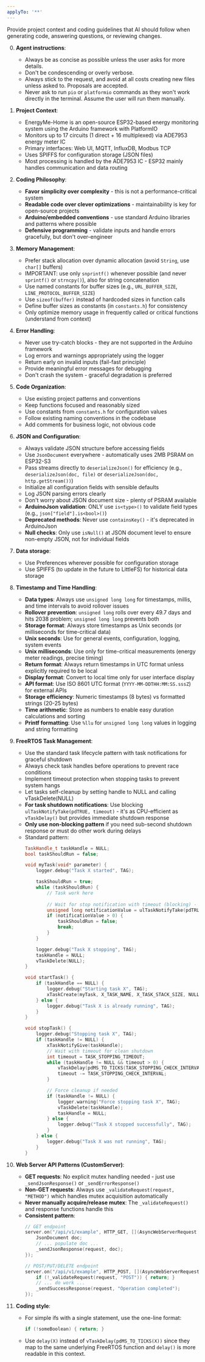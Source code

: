 ```yaml
---
applyTo: '**'
---
```

Provide project context and coding guidelines that AI should follow when generating code, answering questions, or reviewing changes.

0. **Agent instructions**:
    - Always be as concise as possible unless the user asks for more details.
    - Don't be condescending or overly verbose.
    - Always stick to the request, and avoid at all costs creating new files unless asked to. Proposals are accepted.
    - Never ask to run `pio` or `platformio` commands as they won't work directly in the terminal. Assume the user will run them manually.

1. **Project Context**:
    - EnergyMe-Home is an open-source ESP32-based energy monitoring system using the Arduino framework with PlatformIO
    - Monitors up to 17 circuits (1 direct + 16 multiplexed) via ADE7953 energy meter IC
    - Primary interfaces: Web UI, MQTT, InfluxDB, Modbus TCP
    - Uses SPIFFS for configuration storage (JSON files)
    - Most processing is handled by the ADE7953 IC - ESP32 mainly handles communication and data routing

2. **Coding Philosophy**:
    - **Favor simplicity over complexity** - this is not a performance-critical system
    - **Readable code over clever optimizations** - maintainability is key for open-source projects
    - **Arduino/embedded conventions** - use standard Arduino libraries and patterns where possible
    - **Defensive programming** - validate inputs and handle errors gracefully, but don't over-engineer

3. **Memory Management**:
    - Prefer stack allocation over dynamic allocation (avoid `String`, use `char[]` buffers)
    - IMPORTANT: use only `snprintf()` whenever possible (and never `sprintf()` or `strncpy()`), also for string concatenation
    - Use named constants for buffer sizes (e.g., `URL_BUFFER_SIZE`, `LINE_PROTOCOL_BUFFER_SIZE`)
    - Use `sizeof(buffer)` instead of hardcoded sizes in function calls
    - Define buffer sizes as constants (in `constants.h`) for consistency
    - Only optimize memory usage in frequently called or critical functions (understand from context)

4. **Error Handling**:
    - Never use try-catch blocks - they are not supported in the Arduino framework
    - Log errors and warnings appropriately using the logger
    - Return early on invalid inputs (fail-fast principle)
    - Provide meaningful error messages for debugging
    - Don't crash the system - graceful degradation is preferred

5. **Code Organization**:
    - Use existing project patterns and conventions
    - Keep functions focused and reasonably sized
    - Use constants from `constants.h` for configuration values
    - Follow existing naming conventions in the codebase
    - Add comments for business logic, not obvious code

6. **JSON and Configuration**:
    - Always validate JSON structure before accessing fields
    - Use `JsonDocument` everywhere - automatically uses 2MB PSRAM on ESP32-S3
    - Pass streams directly to `deserializeJson()` for efficiency (e.g., `deserializeJson(doc, file)` or `deserializeJson(doc, http.getStream())`)
    - Initialize all configuration fields with sensible defaults
    - Log JSON parsing errors clearly
    - Don't worry about JSON document size - plenty of PSRAM available
    - **ArduinoJson validation**: ONLY use `is<type>()` to validate field types (e.g., `json["field"].is<bool>()`)
    - **Deprecated methods**: Never use `containsKey()` - it's deprecated in ArduinoJson
    - **Null checks**: Only use `isNull()` at JSON document level to ensure non-empty JSON, not for individual fields

7. **Data storage**:
    - Use Preferences wherever possible for configuration storage
    - Use SPIFFS (to update in the future to LittleFS) for historical data storage

8. **Timestamp and Time Handling**:
    - **Data types**: Always use `unsigned long long` for timestamps, millis, and time intervals to avoid rollover issues
    - **Rollover prevention**: `unsigned long` rolls over every 49.7 days and hits 2038 problem; `unsigned long long` prevents both
    - **Storage format**: Always store timestamps as Unix seconds (or milliseconds for time-critical data)
    - **Unix seconds**: Use for general events, configuration, logging, system events
    - **Unix milliseconds**: Use only for time-critical measurements (energy meter readings, precise timing)
    - **Return format**: Always return timestamps in UTC format unless explicitly required to be local
    - **Display format**: Convert to local time only for user interface display
    - **API format**: Use ISO 8601 UTC format (`YYYY-MM-DDTHH:MM:SS.sssZ`) for external APIs
    - **Storage efficiency**: Numeric timestamps (8 bytes) vs formatted strings (20-25 bytes)
    - **Time arithmetic**: Store as numbers to enable easy duration calculations and sorting
    - **Printf formatting**: Use `%llu` for `unsigned long long` values in logging and string formatting

9. **FreeRTOS Task Management**:
    - Use the standard task lifecycle pattern with task notifications for graceful shutdown
    - Always check task handles before operations to prevent race conditions
    - Implement timeout protection when stopping tasks to prevent system hangs
    - Let tasks self-cleanup by setting handle to NULL and calling vTaskDelete(NULL)
    - **For task shutdown notifications**: Use blocking `ulTaskNotifyTake(pdTRUE, timeout)` - it's as CPU-efficient as `vTaskDelay()` but provides immediate shutdown response
    - **Only use non-blocking pattern** if you need sub-second shutdown response or must do other work during delays
    - Standard pattern:
      ```cpp
      TaskHandle_t taskHandle = NULL;
      bool taskShouldRun = false;
      
      void myTask(void* parameter) {
          logger.debug("Task X started", TAG);

          taskShouldRun = true;
          while (taskShouldRun) {
              // Task work here
              
              // Wait for stop notification with timeout (blocking) - zero CPU usage while waiting
              unsigned long notificationValue = ulTaskNotifyTake(pdTRUE, pdMS_TO_TICKS(TASK_INTERVAL_MS));
              if (notificationValue > 0) {
                  taskShouldRun = false;
                  break;
              }
          }

          logger.debug("Task X stopping", TAG);
          taskHandle = NULL;
          vTaskDelete(NULL);
      }
      
      void startTask() {
          if (taskHandle == NULL) {
              logger.debug("Starting task X", TAG);
              xTaskCreate(myTask, X_TASK_NAME, X_TASK_STACK_SIZE, NULL, X_TASK_PRIORITY, &taskHandle);
          } else {
              logger.debug("Task X is already running", TAG);
          }
      }
      
      void stopTask() {
          logger.debug("Stopping task X", TAG);
          if (taskHandle != NULL) {
              xTaskNotifyGive(taskHandle);
              // Wait with timeout for clean shutdown
              int timeout = TASK_STOPPING_TIMEOUT;
              while (taskHandle != NULL && timeout > 0) {
                  vTaskDelay(pdMS_TO_TICKS(TASK_STOPPING_CHECK_INTERVAL));
                  timeout -= TASK_STOPPING_CHECK_INTERVAL;
              }

              // Force cleanup if needed
              if (taskHandle != NULL) {
                  logger.warning("Force stopping task X", TAG);
                  vTaskDelete(taskHandle);
                  taskHandle = NULL;
              } else {
                  logger.debug("Task X stopped successfully", TAG);
              }
          } else {
              logger.debug("Task X was not running", TAG);
          }
      }
      ```

10. **Web Server API Patterns (CustomServer)**:
    - **GET requests**: No explicit mutex handling needed - just use `_sendJsonResponse()` or `_sendErrorResponse()`
    - **Non-GET requests**: Always use `_validateRequest(request, "METHOD")` which handles mutex acquisition automatically
    - **Never manually acquire/release mutex**: The `_validateRequest()` and response functions handle this
    - **Consistent pattern**:
      ```cpp
      // GET endpoint
      server.on("/api/v1/example", HTTP_GET, [](AsyncWebServerRequest *request) {
          JsonDocument doc;
          // ... populate doc ...
          _sendJsonResponse(request, doc);
      });
      
      // POST/PUT/DELETE endpoint
      server.on("/api/v1/example", HTTP_POST, [](AsyncWebServerRequest *request) {
          if (!_validateRequest(request, "POST")) { return; }
          // ... do work ...
          _sendSuccessResponse(request, "Operation completed");
      });
      ```

11. **Coding style**:
    - For simple ifs with a single statement, use the one-line format:
      ```cpp
      if (!someBoolean) { return; }
      ```
    - Use `delay(X)` instead of `vTaskDelay(pdMS_TO_TICKS(X))` since they map to the same underlying FreeRTOS function and `delay()` is more readable in this context. 